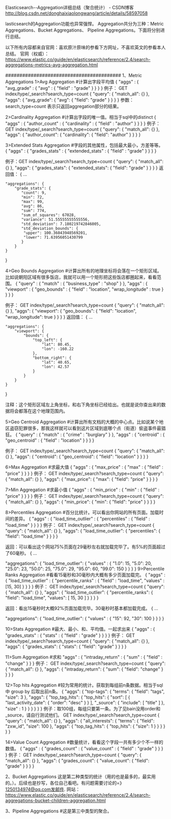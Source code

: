 

Elasticsearch--Aggregation详细总结（聚合统计） - CSDN博客 
http://blog.csdn.net/donghaixiaolongwang/article/details/58597058


lasticsearch的Aggregation功能也异常强悍。
Aggregation共分为三种：Metric Aggregations、Bucket Aggregations、 Pipeline Aggregations。下面将分别进行总结。

以下所有内容都来自官网：喜欢原汁原味的参看下方网址，不喜欢英文的参看本人总结。
官网（权威）：https://www.elastic.co/guide/en/elasticsearch/reference/2.4/search-aggregations-metrics-avg-aggregation.html


#########################################
1、Metric Aggregations
1>Avg Aggregation  #计算出字段平均值
{
    "aggs" : {
        "avg_grade" : { "avg" : { "field" : "grade" } }
    }
}
例子：
GET index/type/_search?search_type=count
{
  "query": {
    "match_all": {}
  },
  "aggs": {
    "avg_grade": {
      "avg": {
        "field": "grade"
      }
    }
  }
}
参数：search_type=count 表示只返回aggregation部分的结果。

2>Cardinality Aggregation  #计算出字段的唯一值。相当于sql中的distinct
{
    "aggs" : {
        "author_count" : {
            "cardinality" : {
                "field" : "author"
            }
        }
    }
}
例子：
GET index/type/_search?search_type=count
{
  "query": {
    "match_all": {}
  },
  "aggs": {
    "author_count": {
      "cardinality": {
        "field": "author"
      }
    }
  }
}

3>Extended Stats Aggregation #字段的其他属性，包括最大最小，方差等等。
{
    "aggs" : {
        "grades_stats" : { "extended_stats" : { "field" : "grade" } }
    }
}

例子：GET index/type/_search?search_type=count
{
  "query": {
    "match_all": {}
  },
  "aggs": {
    "grades_stats": {
      "extended_stats": {
        "field": "grade"
      }
    }
  }
}
返回值：
{
    ...

    "aggregations": {
        "grade_stats": {
           "count": 9,
           "min": 72,
           "max": 99,
           "avg": 86,
           "sum": 774,
           "sum_of_squares": 67028,
           "variance": 51.55555555555556,
           "std_deviation": 7.180219742846005,
           "std_deviation_bounds": {
            "upper": 100.36043948569201,
            "lower": 71.63956051430799
           }
        }
    }
}

4>Geo Bounds Aggregation #计算出所有的地理坐标将会落在一个矩形区域。比如说朝阳区域有很多饭店，我就可以用一个矩形把这些饭店都圈起来，看看范围。
{
    "query" : {
        "match" : { "business_type" : "shop" }
    },
    "aggs" : {
        "viewport" : {
            "geo_bounds" : {
                "field" : "location", 
                "wrap_longitude" : true 
            }
        }
    }
}

例子：
GET index/type/_search?search_type=count
{
  "query": {
    "match_all": {}
  },
  "aggs": {
    "viewport": {
      "geo_bounds": {
        "field": "location",
        "wrap_longitude": true
      }
    }
  }
}
返回值：
{
    ...

    "aggregations": {
        "viewport": {
            "bounds": {
                "top_left": {
                    "lat": 80.45,
                    "lon": -160.22
                },
                "bottom_right": {
                    "lat": 40.65,
                    "lon": 42.57
                }
            }
        }
    }
}

注释：这个矩形区域左上角坐标，和右下角坐标已经给出。也就是说你查出来的数据将会都落在这个地理范围内。


5>Geo Centroid Aggregation   #计算出所有文档的大概的中心点。比如说某个地区盗窃犯罪很多，那我这样就可以看到这片区域到底哪个点（街道）偷盗事件最猖狂。
{
    "query" : {
        "match" : { "crime" : "burglary" }
    },
    "aggs" : {
        "centroid" : {
            "geo_centroid" : {
                "field" : "location" 
            }
        }
    }
}

例子：
GET index/type/_search?search_type=count
{
  "query": {
    "match_all": {}
  },
  "aggs": {
    "centroid": {
      "geo_centroid": {
        "field": "location"
      }
    }
  }
}

6>Max Aggregation  #求最大值
{
    "aggs" : {
        "max_price" : { "max" : { "field" : "price" } }
    }
}
例子：
GET index/type/_search?search_type=count
{
  "query": {
    "match_all": {}
  },
  "aggs": {
    "max_price": {
      "max": {
        "field": "price"
      }
    }
  }
}

7>Min Aggregation #求最小值
{
    "aggs" : {
        "min_price" : { "min" : { "field" : "price" } }
    }
}
例子：
GET index/type/_search?search_type=count
{
  "query": {
    "match_all": {}
  },
  "aggs": {
    "min_price": {
      "min": {
        "field": "price"
      }
    }
  }
}


8>Percentiles Aggregation #百分比统计。可以看出你网站的所有页面。加载时间的差异。
{
    "aggs" : {
        "load_time_outlier" : {
            "percentiles" : {
                "field" : "load_time" 
            }
        }
    }
}
例子：
GET index/type/_search?search_type=count
{
  "query": {
    "match_all": {}
  },
  "aggs": {
    "load_time_outlier": {
      "percentiles": {
        "field": "load_time"
      }
    }
  }
}

返回：可以看出这个网站75%页面在29毫秒左右就加载完毕了。有5%的页面超过了60毫秒。
{
    ...

   "aggregations": {
      "load_time_outlier": {
         "values" : {
            "1.0": 15,
            "5.0": 20,
            "25.0": 23,
            "50.0": 25,
            "75.0": 29,
            "95.0": 60,
            "99.0": 150
         }
      }
   }
}
9>Percentile Ranks Aggregation #看看15毫秒和30毫秒内大概有多少页面加载完。
{
    "aggs" : {
        "load_time_outlier" : {
            "percentile_ranks" : {
                "field" : "load_time", 
                "values" : [15, 30]
            }
        }
    }
}
例子：
GET index/type/_search?search_type=count
{
  "query": {
    "match_all": {}
  },
  "aggs": {
    "load_time_outlier": {
      "percentile_ranks": {
        "field": "load_time",
        "values": [
          15,
          30
        ]
      }
    }
  }
}

返回：看出15毫秒时大概92%页面加载完毕。30毫秒时基本都加载完成。
{
    ...

   "aggregations": {
      "load_time_outlier": {
         "values" : {
            "15": 92,
            "30": 100
         }
      }
   }
}

10>Stats Aggregation  #最大、最小、和、平均值。一起求出来
{
    "aggs" : {
        "grades_stats" : { "stats" : { "field" : "grade" } }
    }
}
例子：
GET index/type/_search?search_type=count
{
  "query": {
    "match_all": {}
  },
  "aggs": {
    "grades_stats": {
      "stats": {
        "field": "grade"
      }
    }
  }
}

11>Sum Aggregation #求和
 "aggs" : {
        "intraday_return" : { "sum" : { "field" : "change" } }
    }
例子：
GET index/type/_search?search_type=count
{
  "query": {
    "match_all": {}
  },
  "aggs": {
    "intraday_return": {
      "sum": {
        "field": "change"
      }
    }
  }
}

12>Top hits Aggregation  #较为常用的统计。获取到每组前n条数据。相当于sql 中 group by 后取出前n条。 
{
    "aggs": {
        "top-tags": {
            "terms": {
                "field": "tags",
                "size": 3
            },
            "aggs": {
                "top_tag_hits": {
                    "top_hits": {
                        "sort": [
                            {
                                "last_activity_date": {
                                    "order": "desc"
                                }
                            }
                        ],
                        "_source": {
                            "include": [
                                "title"
                            ]
                        },
                        "size" : 1
                    }
                }
            }
        }
    }
}
例子：取100组，每组只要第一条。为了见bain没用order和_source，请自行测试他们。
GET index/type/_search?search_type=count
{
  "query": {
    "match_all": {}
  },
  "aggs": {
    "all_interests": {
      "terms": {
        "field": "zxw_id",
        "size": 100
      },
      "aggs": {
        "top_tag_hits": {
          "top_hits": {
            "size": 1
          }
        }
      }
    }
  }
}

14>Value Count Aggregation  #数量统计，看看这个字段一共有多少个不一样的数值。
{
    "aggs" : {
        "grades_count" : { "value_count" : { "field" : "grade" } }
    }
}
例子：
GET index/type/_search?search_type=count
{
  "query": {
    "match_all": {}
  },
  "aggs": {
    "grades_count": {
      "value_count": {
        "field": "grade"
      }
    }
  }
}

2、Bucket Aggregations 这是第二种类型的统计（用的也是最多的，最实用的。）。后续也是抄写，各位自己看吧。有问题需要讨论的=》1250134974@qq.com发邮件.
网站：https://www.elastic.co/guide/en/elasticsearch/reference/2.4/search-aggregations-bucket-children-aggregation.html

3、Pipeline Aggregations #这是第三中类型的聚合。